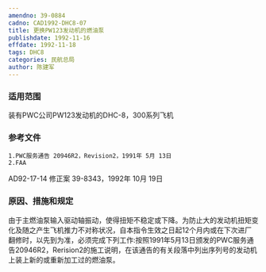 ```yaml
---
amendno: 39-0884  
cadno: CAD1992-DHC8-07  
title: 更换PW123发动机的燃油泵  
publishdate: 1992-11-16  
effdate: 1992-11-18  
tags: DHC8  
categories: 民航总局  
author: 陈建军  
---
```

  
### 适用范围  
装有PWC公司PW123发动机的DHC-8，300系列飞机  
  
<!--more-->  
### 参考文件  
    1.PWC服务通告 20946R2，Revision2，1991年 5月 13日  
    2.FAA  
AD92-17-14 修正案 39-8343，1992年 10月 19日  
  
### 原因、措施和规定  
由于主燃油泵输入驱动轴振动，使得扭矩不稳定或下降。为防止大的发动机扭矩变化及随之产生飞机推力不对称状况，自本指令生效之日起12个月内或在下次进厂翻修时，以先到为准，必须完成下列工作:按照1991年5月13日颁发的PWC服务通告20946R2，Rerision2的施工说明，在该通告的有关段落中列出序列号的发动机上装上新的或重新加工过的燃油泵。  
